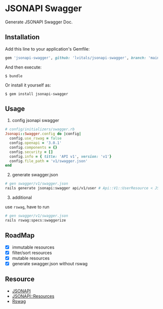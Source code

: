 # JSONAPI Swagger

Generate JSONAPI Swagger Doc.

## Installation

Add this line to your application's Gemfile:

```ruby
gem 'jsonapi-swagger', github: 'lvitals/jsonapi-swagger', branch: 'main'
```

And then execute:

    $ bundle

Or install it yourself as:

    $ gem install jsonapi-swagger

## Usage

 1. config jsonapi swagger
```rb
# config/initializers/swagger.rb
Jsonapi::Swagger.config do |config|
  config.use_rswag = false
  config.openapi = '3.0.1'
  config.components = {}
  config.security = []
  config.info = { title: 'API v1', version: 'v1'}
  config.file_path = 'v1/swagger.json'
end
```

2. generate swagger.json

```sh
# gen swagger/v1/swagger.json
rails generate jsonapi:swagger api/v1/user # Api::V1::UserResource < JSONAPI::Resource
```

3. additional

 use `rswag`, have to run

```sh
# gen swagger/v1/swagger.json
rails rswag:specs:swaggerize
```

## RoadMap

- [x] immutable resources
- [x] filter/sort resources
- [x] mutable resources
- [x] generate swagger.json without rswag

## Resource

- [JSONAPI](https://jsonapi.org/)
- [JSONAPI::Resources](http://jsonapi-resources.com/)
- [Rswag](https://github.com/rswag/rswag)
